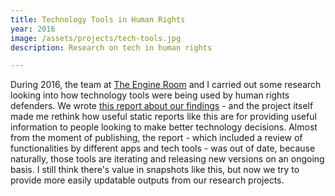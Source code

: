 ```yaml
---
title: Technology Tools in Human Rights
year: 2016
image: /assets/projects/tech-tools.jpg
description: Research on tech in human rights

---
```


During 2016, the team at [The Engine Room](https://www.theengineroom.org/) and I carried out some research looking into how technology tools were being used by human rights defenders. We wrote [this report about our findings](https://www.theengineroom.org/technology-tools-human-rights/) - and the project itself made me rethink how useful static reports like this are for providing useful information to people looking to make better technology decisions. Almost from the moment of publishing, the report - which included a review of functionalities by different apps and tech tools - was out of date, because naturally, those tools are iterating and releasing new versions on an ongoing basis. I still think there's value in snapshots like this, but now we try to provide more easily updatable outputs from our research projects.